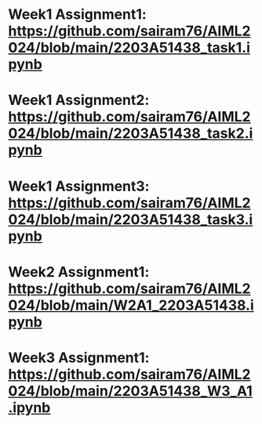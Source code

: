 # Week1 Assignment1: https://github.com/sairam76/AIML2024/blob/main/2203A51438_task1.ipynb
# Week1 Assignment2: https://github.com/sairam76/AIML2024/blob/main/2203A51438_task2.ipynb
# Week1 Assignment3: https://github.com/sairam76/AIML2024/blob/main/2203A51438_task3.ipynb
# Week2 Assignment1: https://github.com/sairam76/AIML2024/blob/main/W2A1_2203A51438.ipynb
# Week3 Assignment1: https://github.com/sairam76/AIML2024/blob/main/2203A51438_W3_A1.ipynb
